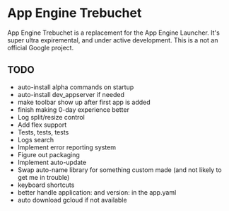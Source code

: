 # App Engine Trebuchet
App Engine Trebuchet is a replacement for the App Engine Launcher.  It's super ultra expiremental, and under active development.  This is a not an official Google project.

## TODO
- auto-install alpha commands on startup 
- auto-install dev_appserver if needed
- make toolbar show up after first app is added
- finish making 0-day experience better
- Log split/resize control
- Add flex support
- Tests, tests, tests
- Logs search
- Implement error reporting system 
- Figure out packaging
- Implement auto-update
- Swap auto-name library for something custom made (and not likely to get me in trouble)
- keyboard shortcuts
- better handle application: and version: in the app.yaml
- auto download gcloud if not available